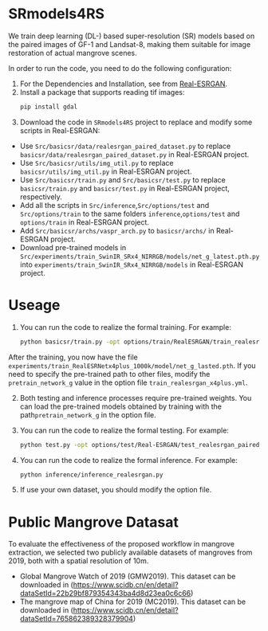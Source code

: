 # SRmodels4RS

We train deep learning (DL-) based super-resolution (SR) models based on the paired images of GF-1 and Landsat-8, making them suitable for image restoration of actual mangrove scenes.

In order to run the code, you need to do the following configuration:

1. For the Dependencies and Installation, see from [Real-ESRGAN](https://github.com/xinntao/Real-ESRGAN).
2. Install a package that  supports reading tif images:
    ```bash
    pip install gdal
    ```
3. Download the code in `SRmodels4RS` project to replace and modify some scripts in Real-ESRGAN:
- Use `Src/basicsr/data/realesrgan_paired_dataset.py` to replace `basicsr/data/realesrgan_paired_dataset.py` in Real-ESRGAN project.
- Use `Src/basicsr/utils/img_util.py` to replace `basicsr/utils/img_util.py` in Real-ESRGAN project.
- Use `Src/basicsr/train.py` and `Src/basicsr/test.py` to replace `basicsr/train.py` and `basicsr/test.py` in Real-ESRGAN project, respectively. 
- Add all the scripts in `Src/inference`,`Src/options/test` and `Src/options/train` to the same folders `inference`,`options/test` and `options/train` in Real-ESRGAN project.
- Add `Src/basicsr/archs/vaspr_arch.py` to `basicsr/archs/` in Real-ESRGAN project.
- Download pre-trained models in `Src/experiments/train_SwinIR_SRx4_NIRRGB/models/net_g_latest.pth.py` into `experiments/train_SwinIR_SRx4_NIRRGB/models` in Real-ESRGAN project.

# Useage
1. You can run the code to realize the formal training. For example:
    ```bash
	python basicsr/train.py -opt options/train/RealESRGAN/train_realesrgan_x4plus.yml
    ```
After the training, you now have the file `experiments/train_RealESRNetx4plus_1000k/model/net_g_lasted.pth`. If you need to specify the pre-trained path to other files, modify the `pretrain_network_g` value in the option file `train_realesrgan_x4plus.yml`.

2. Both testing and inference processes require pre-trained weights. You can load the pre-trained models obtained by training with the path`pretrain_network_g` in the option file.

3. You can run the code to realize the formal testing. For example:
    ```bash
	python test.py -opt options/test/Real-ESRGAN/test_realesrgan_paired_dataset.yml
    ```
4. You can run the code to realize the formal inference. For example:
    ```bash
	python inference/inference_realesrgan.py
    ```
5. If use your own dataset, you should modify the option file.


# Public Mangrove Datasat
To evaluate the effectiveness of the proposed workflow in mangrove extraction, we selected two publicly available datasets of mangroves from 2019, both with a spatial resolution of 10m.

- Global Mangrove Watch of 2019 (GMW2019). This dataset can be downloaded in (https://www.scidb.cn/en/detail?dataSetId=22b29bf879354343ba4d8d23ea0c6c66)
- The mangrove map of China for 2019 (MC2019). This dataset can be downloaded in (https://www.scidb.cn/en/detail?dataSetId=765862389328379904)
